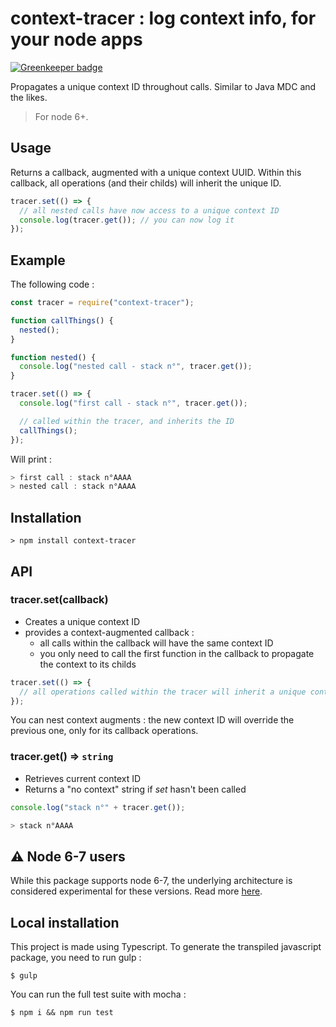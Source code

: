 # context-tracer : log context info, for your node apps

[![Greenkeeper badge](https://badges.greenkeeper.io/ysnglt/context-tracer.svg)](https://greenkeeper.io/)

Propagates a unique context ID throughout calls. Similar to Java MDC and the likes.

> For node 6+.

## Usage

Returns a callback, augmented with a unique context UUID. Within this callback, all operations (and their childs) will inherit the unique ID.

```js
tracer.set(() => {
  // all nested calls have now access to a unique context ID
  console.log(tracer.get()); // you can now log it
});
```

## Example

The following code :

```js
const tracer = require("context-tracer");

function callThings() {
  nested();
}

function nested() {
  console.log("nested call - stack n°", tracer.get());
}

tracer.set(() => {
  console.log("first call - stack n°", tracer.get());

  // called within the tracer, and inherits the ID
  callThings();
});
```

Will print :

```js
> first call : stack n°AAAA
> nested call : stack n°AAAA
```

## Installation

`> npm install context-tracer`

## API

### tracer.set(callback)

* Creates a unique context ID
* provides a context-augmented callback :
  * all calls within the callback will have the same context ID
  * you only need to call the first function in the callback to propagate the context to its childs

```js
tracer.set(() => {
  // all operations called within the tracer will inherit a unique context ID
});
```

You can nest context augments : the new context ID will override the previous one, only for its callback operations.

### tracer.get() ⇒ `string`

* Retrieves current context ID
* Returns a "no context" string if _set_ hasn't been called

```js
console.log("stack n°" + tracer.get());

> stack n°AAAA
```

## :warning: Node 6-7 users

While this package supports node 6-7, the underlying architecture is considered experimental for these versions. Read more [here](https://www.npmjs.com/package/cls-hooked).

## Local installation

This project is made using Typescript. To generate the transpiled javascript package, you need to run gulp :

`$ gulp`

You can run the full test suite with mocha :

`$ npm i && npm run test`
